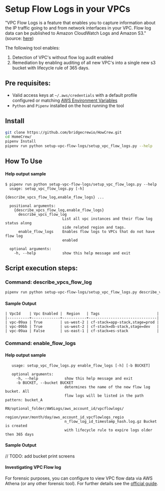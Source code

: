 # Setup Flow Logs in your VPCs
"VPC Flow Logs is a feature that enables you to capture information about the IP traffic going to and from network interfaces in your VPC. Flow log data can be published to Amazon CloudWatch Logs and Amazon S3." (source: [here](https://docs.aws.amazon.com/vpc/latest/userguide/flow-logs.html))

The following tool enables:
 1. Detection of VPC's without flow log audit enabled
 2. Remediation by enabling auditing of all new VPC's into a single new s3 bucket with lifecycle rule of 365 days.
## Pre requisites:
* Valid access keys at `~/.aws/credentials` with a default profile configured or  matching [AWS Environment Variables](https://docs.aws.amazon.com/cli/latest/userguide/cli-configure-envvars.html)  
* `Python` and `Pipenv` installed on the host running the tool

## Install
 
```bash
git clone https://github.com/bridgecrewio/HowCrew.git
cd HomeCrew/
pipenv Install
pipenv run python setup-vpc-flow-logs/setup_vpc_flow_logs.py --help
```
## How To Use
#### Help output sample
```
$ pipenv run python setup-vpc-flow-logs/setup_vpc_flow_logs.py --help
  usage: setup_vpc_flow_logs.py [-h]
                                {describe_vpcs_flow_log,enable_flow_logs} ...
  
  positional arguments:
    {describe_vpcs_flow_log,enable_flow_logs}
      describe_vpcs_flow_log
                          List all vpc instances and their flow log status along
                          side related region and tags.
      enable_flow_logs    Enables flow logs to VPCs that do not have flow log
                          enabled
  
  optional arguments:
    -h, --help            show this help message and exit

```
## Script execution steps:
### Command: describe_vpcs_flow_log 
```bash
pipenv run python setup-vpc-flow-logs/setup_vpc_flow_logs.py describe_vpcs_flow_log
```
#### Sample Output
```
| VpcId    | Vpc Enabled |  Region   | Tags                          |
|----------+-------------+-----------+-------------------------------|
| vpc-09aa | True        | us-west-2 | cf-stack=app-stack,stage=prod |
| vpc-09bb | True        | us-west-2 | cf-stack=db-stack,stage=dev   |
| vpc-09aa | False       | us-east-1 | cf-stack=es-stack             |

```
### Command: enable_flow_logs
#### Help output sample
```$ pipenv run python setup-vpc-flow-logs/setup_vpc_flow_logs.py enable_flow_logs --help
   usage: setup_vpc_flow_logs.py enable_flow_logs [-h] [-b BUCKET]
   
   optional arguments:
     -h, --help            show this help message and exit
     -b BUCKET, --bucket BUCKET
                           determines the name of the new flow log bucket. All
                           flow logs will be listed in the path pattern: bucket_A
                           RN/optional_folder/AWSLogs/aws_account_id/vpcflowlogs/
                           region/year/month/day/aws_account_id_vpcflowlogs_regio
                           n_flow_log_id_timestamp_hash.log.gz Bucket is created
                           with lifecycle rule to expire logs older then 365 days
```
#### Sample Output
// TODO: add bucket print screens
#### Investigating VPC Flow log
For forensic purposes, you can configure to view VPC flow data via AWS Athena (or any other forensic tool).
For further details see the [official guide]( https://docs.aws.amazon.com/athena/latest/ug/vpc-flow-logs.html).

